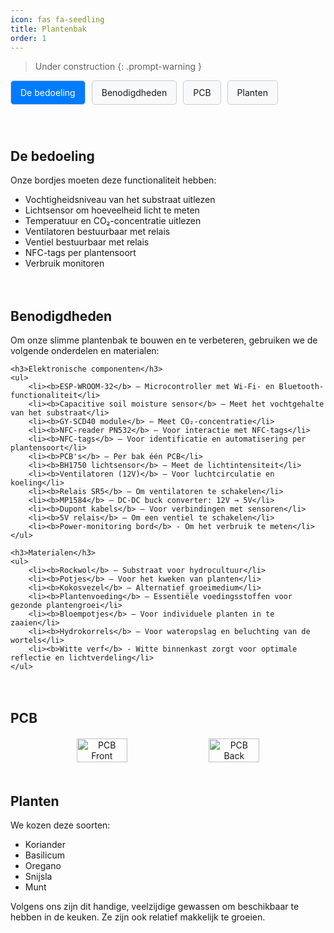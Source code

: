 ```yaml
---
icon: fas fa-seedling
title: Plantenbak
order: 1
---
```


> Under construction
{: .prompt-warning }

<style>
    .nav-tabs {
        display: flex;
        list-style: none;
        padding: 0;
        gap: 10px;
        margin-bottom: 20px;
    }

    .nav-tabs .nav-item {
        cursor: pointer;
        padding: 10px 15px;
        border: 1px solid #ccc;
        border-radius: 5px;
        background: #f8f9fa;
        transition: background 0.3s, color 0.3s;
    }

    .nav-tabs .nav-item.active {
        background: #007bff;
        color: white;
    }

    .section {
        padding-top: 20px;
    }

    .pcb-container {
        display: flex;
        justify-content: center;
        gap: 10px;
        align-items: center;
        text-align: center;
        margin-top: 20px;
    }

    .pcb-container img {
        width: 40%;
    }
</style>

<ul class="nav-tabs">
    <li class="nav-item active" onclick="scrollToSection('bedoeling', this)">De bedoeling</li>
    <li class="nav-item" onclick="scrollToSection('benodigdheden', this)">Benodigdheden</li>
    <li class="nav-item" onclick="scrollToSection('pcb', this)">PCB</li>
    <li class="nav-item" onclick="scrollToSection('planten', this)">Planten</li>
</ul>

<div class="section" id="bedoeling">
    <h2>De bedoeling</h2>
    <p>Onze bordjes moeten deze functionaliteit hebben:</p>
    <ul>
        <li>Vochtigheidsniveau van het substraat uitlezen</li>
        <li>Lichtsensor om hoeveelheid licht te meten</li>
        <li>Temperatuur en CO₂-concentratie uitlezen</li>
        <li>Ventilatoren bestuurbaar met relais</li>
        <li>Ventiel bestuurbaar met relais</li>
        <li>NFC-tags per plantensoort</li>
        <li>Verbruik monitoren</li>
    </ul>
</div>

<div class="section" id="benodigdheden">
    <h2>Benodigdheden</h2>
    <p>Om onze slimme plantenbak te bouwen en te verbeteren, gebruiken we de volgende onderdelen en materialen:</p>

    <h3>Elektronische componenten</h3>
    <ul>
        <li><b>ESP-WROOM-32</b> – Microcontroller met Wi-Fi- en Bluetooth-functionaliteit</li>
        <li><b>Capacitive soil moisture sensor</b> – Meet het vochtgehalte van het substraat</li>
        <li><b>GY-SCD40 module</b> – Meet CO₂-concentratie</li>
        <li><b>NFC-reader PN532</b> – Voor interactie met NFC-tags</li>
        <li><b>NFC-tags</b> – Voor identificatie en automatisering per plantensoort</li>
        <li><b>PCB's</b> – Per bak één PCB</li>
        <li><b>BH1750 lichtsensor</b> – Meet de lichtintensiteit</li>
        <li><b>Ventilatoren (12V)</b> – Voor luchtcirculatie en koeling</li>
        <li><b>Relais SR5</b> – Om ventilatoren te schakelen</li>
        <li><b>MP1584</b> – DC-DC buck converter: 12V → 5V</li>
        <li><b>Dupont kabels</b> – Voor verbindingen met sensoren</li>
        <li><b>5V relais</b> – Om een ventiel te schakelen</li>
        <li><b>Power-monitoring bord</b> - Om het verbruik te meten</li>
    </ul>

    <h3>Materialen</h3>
    <ul>
        <li><b>Rockwol</b> – Substraat voor hydrocultuur</li>
        <li><b>Potjes</b> – Voor het kweken van planten</li>
        <li><b>Kokosvezel</b> – Alternatief groeimedium</li>
        <li><b>Plantenvoeding</b> – Essentiële voedingsstoffen voor gezonde plantengroei</li>
        <li><b>Bloempotjes</b> – Voor individuele planten in te zaaien</li>
        <li><b>Hydrokorrels</b> – Voor wateropslag en beluchting van de wortels</li>
        <li><b>Witte verf</b> - Witte binnenkast zorgt voor optimale reflectie en lichtverdeling</li>
    </ul>
</div>

<div class="section" id="pcb">
    <h2>PCB</h2>
    <div class="pcb-container">
        <img src="{{ site.baseurl }}/assets/img/pb_front.png" alt="PCB Front">
        <img src="{{ site.baseurl }}/assets/img/pb_back.png" alt="PCB Back">
    </div>
</div>

<div class="section" id="planten">
    <h2>Planten</h2>
    <p>We kozen deze soorten:</p>
    <ul>
        <li>Koriander</li>
        <li>Basilicum</li>
        <li>Oregano</li>
        <li>Snijsla</li>
        <li>Munt</li>
    </ul>
    <p>Volgens ons zijn dit handige, veelzijdige gewassen om beschikbaar te hebben in de keuken. Ze zijn ook relatief makkelijk te groeien.</p>
</div>

<script>
    function scrollToSection(id, element) {
        document.getElementById(id).scrollIntoView({ behavior: 'smooth' });

        // Update actieve tab
        document.querySelectorAll(".nav-item").forEach(tab => tab.classList.remove("active"));
        element.classList.add("active");
    }
</script>
